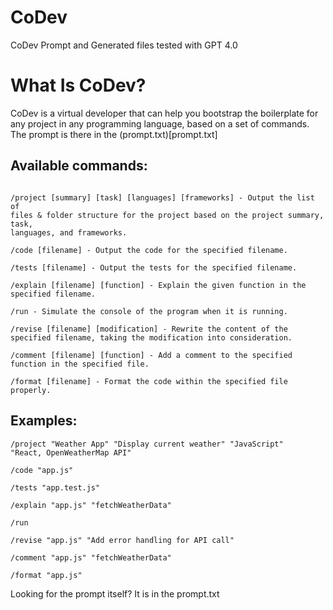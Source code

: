 # CoDev

CoDev Prompt and Generated files tested with GPT 4.0

# What Is CoDev?

CoDev is a virtual developer that can help you bootstrap the boilerplate for any project in any programming language, based on a set of commands. The prompt is there in the (prompt.txt)[prompt.txt]


## Available commands:

```

/project [summary] [task] [languages] [frameworks] - Output the list of 
files & folder structure for the project based on the project summary, task, 
languages, and frameworks.

/code [filename] - Output the code for the specified filename. 

/tests [filename] - Output the tests for the specified filename.

/explain [filename] [function] - Explain the given function in the 
specified filename.

/run - Simulate the console of the program when it is running.

/revise [filename] [modification] - Rewrite the content of the 
specified filename, taking the modification into consideration.

/comment [filename] [function] - Add a comment to the specified 
function in the specified file.

/format [filename] - Format the code within the specified file properly.
```

## Examples:

```
/project "Weather App" "Display current weather" "JavaScript" 
"React, OpenWeatherMap API"

/code "app.js"

/tests "app.test.js"

/explain "app.js" "fetchWeatherData"

/run

/revise "app.js" "Add error handling for API call"

/comment "app.js" "fetchWeatherData"

/format "app.js"
```

Looking for the prompt itself? It is in the prompt.txt
